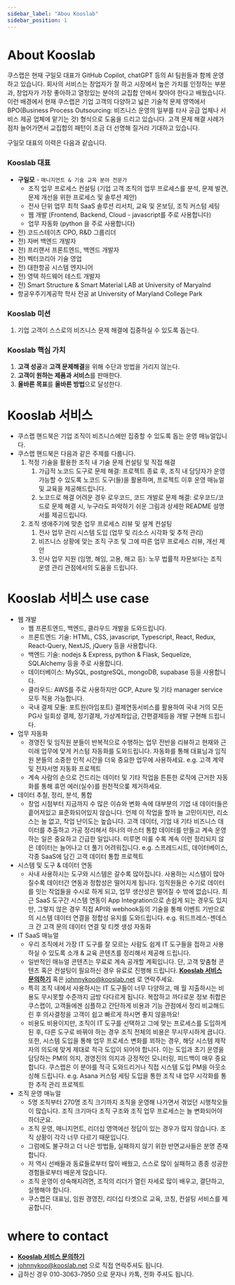 ```yaml
---
sidebar_label: "Abou Kooslab"
sidebar_position: 1
---
```


# About Kooslab

쿠스랩은 현재 구일모 대표가 GitHub Copilot, chatGPT 등의 AI 팀원들과 함께 운영하고 있습니다.
회사의 서비스는 창업자가 잘 하고 시장에서 높은 가치를 인정하는 부분과, 창업자가 가장 좋아하고 열정있는 분야의 교집합 안에서 찾아야 한다고 배웠습니다. 이런 배경에서 현재 쿠스랩은 기업 고객의 다양하고 넓은 기술적 문제 영역에서 BPO(Business Process Outsourcing: 비즈니스 운영의 일부를 타사 공급 업체나 서비스 제공 업체에 맡기는 것) 형식으로 도움을 드리고 있습니다. 고객 문제 해결 사례가 점차 늘어가면서 교집합의 패턴이 조금 더 선명해 질거라 기대하고 있습니다.

구일모 대표의 이력은 다음과 같습니다.

### Kooslab 대표

- **구일모** - `매니지먼트 & 기술 교육 분야 전문가`
  - 조직 업무 프로세스 컨설팅 (기업 고객 조직의 업무 프로세스를 분석, 문제 발견, 문제 개선을 위한 프로세스 및 솔루션 제안)
  - 전사 단위 업무 최적 SaaS 솔루션 리서치, 교육 및 온보딩, 조직 커스텀 세팅
  - 웹 개발 (Frontend, Backend, Cloud - javascript를 주로 사용합니다)
  - 업무 자동화 (python 을 주로 사용합니다)
- 전) 코드스테이츠 CPO, R&D 그룹리더
- 전) 자버 백엔드 개발자
- 전) 프리랜서 프론트엔드, 백엔드 개발자
- 전) 벡터코리아 기술 영업
- 전) 대한항공 시스템 엔지니어
- 전) 영텍 하드웨어 테스트 개발자
- 전) Smart Structure & Smart Material LAB at University of Maryalnd
- 항공우주기계공학 학사 전공 at University of Maryland College Park

### Kooslab 미션

1. 기업 고객이 스스로의 비즈니스 문제 해결에 집중하실 수 있도록 돕는다.

### Kooslab 핵심 가치

1. **고객 성공**과 **고객 문제해결**을 위해 수단과 방법을 가리지 않는다.
2. **고객이 원하는 제품과 서비스**를 판매한다.
3. **올바른 목표**를 **올바른 방법**으로 달성한다.

# Kooslab 서비스

- 쿠스랩 핸드북은 기업 조직이 비즈니스에만 집중할 수 있도록 돕는 운영 매뉴얼입니다.
- 쿠스랩 핸드북은 다음과 같은 주제를 다룹니다.
  1. 적정 기술을 활용한 조직 내 기술 문제 컨설팅 및 직접 해결
     1. 가급적 노코드 도구로 문제 해결: 프로젝트 종료 후, 조직 내 담당자가 운영 가능할 수 있도록 노코드 도구(들)을 활용하며, 프로젝트 이후 운영 매뉴얼 및 교육을 제공해드립니다.
     2. 노코드로 해결 어려운 경우 로우코드, 코드 개발로 문제 해결: 로우코드/코드로 문제 해결 시, 누구라도 파악하기 쉬운 그림과 상세한 README 설명서를 제공드립니다.
  2. 조직 생애주기에 맞춘 업무 프로세스 리뷰 및 설계 컨설팅
     1. 전사 업무 관리 시스템 도입 (업무 및 리소스 시각화 및 추적 관리)
     2. 비즈니스 상황에 맞는 조직 구조 및 그에 따른 업무 프로세스 리뷰, 개선 제안
     3. 인사 업무 지원 (임명, 해임, 고용, 해고 등): 노무 법률적 자문보다는 조직 운영 관리 관점에서의 도움을 드립니다.

# Kooslab 서비스 use case

- 웹 개발
  - 웹 프론트엔드, 백엔드, 클라우드 개발을 도와드립니다.
  - 프론트엔드 기술: HTML, CSS, javascript, Typescript, React, Redux, React-Query, NextJS, jQuery 등을 사용합니다.
  - 백엔드 기술: nodejs & Express, python & Flask, Sequelize, SQLAlchemy 등을 주로 사용합니다.
  - 데이터베이스: MySQL, postgreSQL, mongoDB, supabase 등을 사용합니다.
  - 클라우드: AWS를 주로 사용하지만 GCP, Azure 및 기타 manager service 모두 적용 가능합니다.
  - 국내 결제 모듈: 포트원(아임포트) 결제연동서비스를 활용하여 국내 거의 모든 PG사 일회성 결제, 정기결제, 가상계좌입금, 간편결제등을 개발 구현해 드립니다.
- 업무 자동화
  - 경영진 및 임직원 분들이 반복적으로 수행하는 업무 전반을 리뷰하고 현재와 근미래 업무에 맞게 커스텀 자동화를 도와드립니다. 자동화를 통해 대표님과 임직원 분들의 소중한 인적 시간을 더욱 중요한 업무에 사용하세요. e.g. 고객 계약 및 전자서명 자동화 프로젝트
  - 계속 사람의 손으로 건드리는 데이터 및 기타 작업을 튼튼한 로직에 근거한 자동화를 통해 휴먼 에러(실수)를 원천적으롲 제거하세요.
- 데이터 추철, 정리, 분석, 통합
  - 창업 시점부터 지금까지 수 많은 이슈와 변화 속에 대부분의 기업 내 데이터들은 흩어져있고 표준화되어있지 않습니다. 언제 이 작업을 할까 늘 고민이지만, 리소스는 늘 없고, 작업 난이도는 높습니다. 고객 데이터, 기업 내 기타 비즈니스 데이터를 추출하고 가공 정리해서 하나의 마스터 통합 데이터를 만들고 계속 운영하는 일은 중요하고 긴급한 일입니다. 미루면 미룰 수록 계속 이런 정리되지 않은 데이터는 늘어나고 더 풀기 어려워집니다. e.g. 스프레드시트, 데이터베이스, 각종 SaaS에 담긴 고객 데이터 통합 프로젝트
- 시스템 및 도구 & 데이터 연동
  - 사내 사용하시는 도구와 시스템은 갈수록 많아집니다. 사용하는 시스템이 많아질수록 데이터간 연동과 정합성은 떨어지게 됩니다. 임직원들은 수기로 데이터를 잇는 작업들을 수시로 하게 되고, 업무 생산성은 떨어질 수 밖에 없습니다. 최근 SaaS 도구간 시스템 연동이 App Integration으로 손쉽게 되는 경우도 있지만, 그렇지 않은 경우 직접 API와 webhook등의 기술을 통해 이벤트 기반으로의 시스템 데이터 연결을 정합성 유지를 도와드립니다. e.g. 워드프레스-젠데스크 간 고객 문의 데이터 연결 및 티켓 생성 자동화
- IT SaaS 매뉴얼
  - 우리 조직에서 가장 IT 도구를 잘 모르는 사람도 쉽게 IT 도구들을 접하고 사용하실 수 있도록 소개 & 교육 콘텐츠를 정리해서 제공해 드립니다.
  - 일반적인 매뉴얼 콘텐츠는 무료로 계속 공개할 계획입니다. 단, 고객 맞춤형 콘텐츠 혹은 컨설팅이 필요하신 경우 유료로 진행해 드립니다. [**Kooslab 서비스 문의하기**](https://tally.so/r/mO5N4K) 혹은 johnnykoo@kooslab.net 로 연락주세요.
  - 특히 조직 내에서 사용하시는 IT 도구들이 너무 다양하고, 매 월 지출하시는 비용도 무시못할 수준까지 금방 다다르게 됩니다. 복잡하고 까다로운 정보 취합은 쿠스랩이, 고객들에겐 심플하고 간단하게 비용과 기능 관점에서 정리 비교해드린 후 의사결정을 고객이 쉽고 빠르게 하시면 좋지 않을까요!
  - 비용도 비용이지만, 조직이 IT 도구를 선택하고 그에 맞는 프로세스를 도입하게 된 후, 다른 도구로 바꿔야 하는 경우 조직 전체의 비용은 무시무시하게 큽니다. 또한, 시스템 도입을 통해 업무 프로세스 변화를 꾀하는 경우, 해당 시스템 제작자의 의도에 맞게 제대로 적극 도입이 되어야 합니다. 이는 도입과 초기 운영을 담당하는 PM의 의지, 경영진의 의지과 긍정적인 모니터링, 피드백이 매우 중요합니다. 쿠스랩은 이 분야를 적극 도와드리거나 직접 시스템 도입 PM을 아웃소싱해 드립니다. e.g. Asana 커스텀 세팅 도입을 통한 조직 내 업무 시각화를 통한 추적 관리 프로젝트
- 조직 운영 매뉴얼
  - 5명 조직부터 270명 조직 크기까지 조직을 운영해 나가면서 겪었던 시행착오들이 많습니다. 조직 크기마다 조직 구조와 조직 업무 프로세스는 늘 변화되어야 하더군요.
  - 조직 운영, 매니지먼트, 리더십 영역에선 정답이 있는 경우가 많지 않습니다. 조직 상황이 각각 너무 다르기 때문입니다.
  - 그럼에도 불구하고 더 나은 방법들, 실패하지 않기 위한 반면교사들은 분명 존재합니다.
  - 저 역시 선배들과 동료들로부터 많이 배웠고, 스스로 많이 실패하고 종종 성공한 경험들로부터 배운게 많습니다.
  - 조직 운영이 성숙해지려면, 조직의 리더가 열린 자세로 많이 배우고, 결단하고, 실행해야 합니다.
  - 쿠스랩은 대표님, 임원 경영진, 리더십 타겟으로 교육, 코칭, 컨설팅 서비스를 제공합니다.

# where to contact

- [**Kooslab 서비스 문의하기**](https://tally.so/r/mO5N4K)
- johnnykoo@kooslab.net 으로 직접 연락주셔도 됩니다.
- 급하신 경우 010-3063-7950 으로 문자나 카톡, 전화 주셔도 됩니다.

